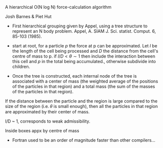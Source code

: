 A hierarchical O(N log N) force-calculation algorithm

Josh Barnes & Piet Hut

- First hierarchical grouping given by Appel, using a tree structure to represent an N body problem.
Appel, A. SIAM J. Sci. statist. Comput. 6, 85-103 (1985).


- start at root, for a particle $p$ the force at p can be approximated. Let $l$ be the length of the cell being processed and $D$ the distance from the cell's centre of mass to p. if $l/D < \theta \sim 1$ then include the interaction between this cell and $p$ in the total being accumulated., otherwise subdivide into children.

- Once the tree is constructed, each internal node of the tree is associated with a center of mass (the weighted average of the positions of the particles in that region) and a total mass (the sum of the masses of the particles in that region).

If the distance between the particle and the region is large compared to the size of the region (i.e. 𝜃 is small enough), then all the particles in that region are approximated by their center of mass.

l/D ~ 1, corresponds to weak admissibility.

Inside boxes appx by centre of mass

- Fortran used to be an order of magnitude faster than other compilers...
